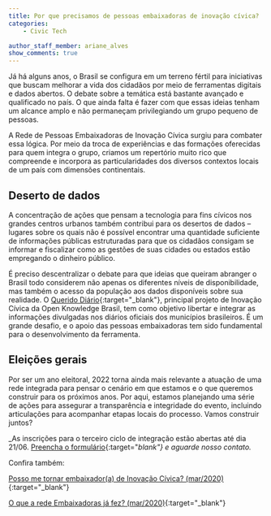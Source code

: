 ```yaml
---
title: Por que precisamos de pessoas embaixadoras de inovação cívica?
categories:
    - Civic Tech

author_staff_member: ariane_alves
show_comments: true
---
```


Já há alguns anos, o Brasil se configura em um terreno fértil para iniciativas que buscam melhorar a vida dos cidadãos por meio de ferramentas digitais e dados abertos. O debate sobre a temática está bastante avançado e qualificado no país. O que ainda falta é fazer com que essas ideias tenham um alcance amplo e não permaneçam privilegiando um grupo pequeno de pessoas. 

A Rede de Pessoas Embaixadoras de Inovação Cívica surgiu para combater essa lógica. Por meio da troca de experiências e das formações oferecidas para quem integra o grupo, criamos um repertório muito rico que compreende e incorpora as particularidades dos diversos contextos locais de um país com dimensões continentais.    

## Deserto de dados
A concentração de ações que pensam a tecnologia para fins cívicos nos grandes centros urbanos também contribui para os desertos de dados – lugares sobre os quais não é possível encontrar uma quantidade suficiente de informações públicas estruturadas para que os cidadãos consigam se informar e fiscalizar como as gestões de suas cidades ou estados estão empregando o dinheiro público. 

É preciso descentralizar o debate para que ideias que queiram abranger o Brasil todo considerem não apenas os diferentes níveis de disponibilidade, mas também o acesso da população aos dados disponíveis sobre sua realidade. O [Querido Diário](https://queridodiario.ok.org.br/){:target="_blank"}, principal projeto de Inovação Cívica da Open Knowledge Brasil, tem como objetivo libertar e integrar as informações divulgadas nos diários oficiais dos municípios brasileiros. É um grande desafio, e o apoio das pessoas embaixadoras tem sido fundamental para o desenvolvimento da ferramenta. 

## Eleições gerais
Por ser um ano eleitoral, 2022 torna ainda mais relevante a atuação de uma rede integrada para pensar o cenário em que estamos e o que queremos construir para os próximos anos. Por aqui, estamos planejando uma série de ações para assegurar a transparência e integridade do evento, incluindo articulações para acompanhar etapas locais do processo. Vamos construir juntos? 

_As inscrições para o terceiro ciclo de integração estão abertas até dia 21/06. [Preencha o formulário](https://docs.google.com/forms/d/e/1FAIpQLScObmKSJbEQ1gxCux7mbqhchD0aGc4D112UBLUm7JyDir-63A/viewform){:target="_blank"} e aguarde nosso contato._ 


Confira também:

[Posso me tornar embaixador(a) de Inovação Cívica? (mar/2020)](https://embaixadoras.ok.org.br/civic%20tech/2020/03/22/convocatoria-2-ciclo-1/){:target="_blank"}

[O que a rede Embaixadoras já fez? (mar/2020)](https://embaixadoras.ok.org.br/civic%20tech/2020/03/24/convocatoria-2-ciclo-3/){:target="_blank"}

